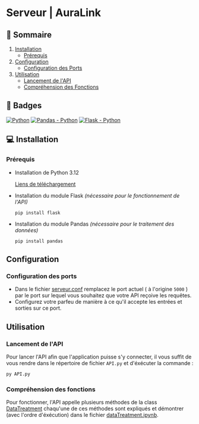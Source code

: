 # Serveur | AuraLink

## 📌 Sommaire
1. [Installation](#💻-installation)
    * [Prérequis](#prérequis)
2. [Configuration](#configuration)
    * [Configuration des Ports](#configuration-des-ports)
3. [Utilisation](#utilisation)
    * [Lancement de l'API](#lancement-de-lapi)
    * [Compréhension des Fonctions](#compréhension-des-fonctions)

## 🎯 Badges
[![Python](https://img.shields.io/badge/Langage-Python3.12-blue.svg)](https://www.python.org)
[![Pandas - Python](https://img.shields.io/badge/Donnée-Pandas-red.svg)](https://pandas.pydata.org/docs/getting_started/index.html)
[![Flask - Python](https://img.shields.io/badge/API-Flask-red.svg)](https://flask.palletsprojects.com/en/3.0.x/)


## 💻 Installation

### Prérequis

* Installation de Python 3.12

    [Liens de téléchargement](https://www.python.org)

* Installation du module Flask *(nécessaire pour le fonctionnement de l'API)*

    ```pip install flask ```

* Installation du module Pandas *(nécessaire pour le traitement des données)*
    
    ```pip install pandas```

## Configuration

### Configuration des ports

* Dans le fichier [serveur.conf](./config/serveur.conf) remplacez le port actuel ( à l'origine ```5000``` ) par le port sur lequel vous souhaitez que votre API reçoive les requêtes.
* Configurez votre parfeu de manière à ce qu'il accepte les entrées et sorties sur ce port.

## Utilisation

### Lancement de l'API

Pour lancer l'API afin que l'application puisse s'y connecter, il vous suffit de vous rendre dans le répertoire de fichier ```API.py``` et d'éxécuter la commande :

```bash
py API.py
```

### Compréhension des fonctions

Pour fonctionner, l'API appelle plusieurs méthodes de la class [DataTreatment](./data.py) chaqu'une de ces méthodes sont expliqués et démontrer (avec l'ordre d'éxécution) dans le fichier [dataTreatment.ipynb](./dataTreatment.ipynb).